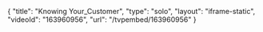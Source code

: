 {
    "title": "Knowing Your_Customer",
    "type": "solo",
    "layout": "iframe-static",
    "videoId": "163960956",
    "url": "\/tvpembed\/163960956"
}